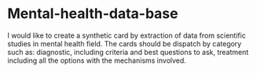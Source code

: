 # Mental-health-data-base
I would like to create  a synthetic card by extraction of data from scientific studies in mental health field.  The cards should be dispatch by category  such as: diagnostic, including criteria and best questions to ask, treatment  including all the options with the mechanisms involved. 
